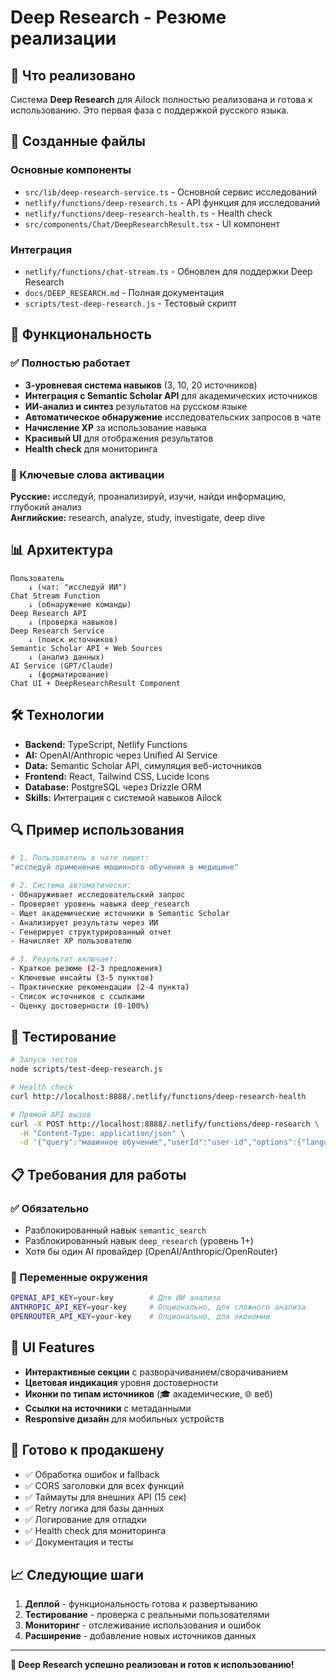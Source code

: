 # Deep Research - Резюме реализации

## 🎯 Что реализовано

Система **Deep Research** для Ailock полностью реализована и готова к использованию. Это первая фаза с поддержкой русского языка.

## 📁 Созданные файлы

### Основные компоненты
- `src/lib/deep-research-service.ts` - Основной сервис исследований
- `netlify/functions/deep-research.ts` - API функция для исследований  
- `netlify/functions/deep-research-health.ts` - Health check
- `src/components/Chat/DeepResearchResult.tsx` - UI компонент

### Интеграция
- `netlify/functions/chat-stream.ts` - Обновлен для поддержки Deep Research
- `docs/DEEP_RESEARCH.md` - Полная документация
- `scripts/test-deep-research.js` - Тестовый скрипт

## 🚀 Функциональность

### ✅ Полностью работает
- **3-уровневая система навыков** (3, 10, 20 источников)
- **Интеграция с Semantic Scholar API** для академических источников
- **ИИ-анализ и синтез** результатов на русском языке
- **Автоматическое обнаружение** исследовательских запросов в чате
- **Начисление XP** за использование навыка
- **Красивый UI** для отображения результатов
- **Health check** для мониторинга

### 🔧 Ключевые слова активации
**Русские:** исследуй, проанализируй, изучи, найди информацию, глубокий анализ  
**Английские:** research, analyze, study, investigate, deep dive

## 📊 Архитектура

```
Пользователь
    ↓ (чат: "исследуй ИИ")
Chat Stream Function  
    ↓ (обнаружение команды)
Deep Research API
    ↓ (проверка навыков)
Deep Research Service
    ↓ (поиск источников)
Semantic Scholar API + Web Sources
    ↓ (анализ данных)  
AI Service (GPT/Claude)
    ↓ (форматирование)
Chat UI + DeepResearchResult Component
```

## 🛠 Технологии

- **Backend:** TypeScript, Netlify Functions
- **AI:** OpenAI/Anthropic через Unified AI Service
- **Data:** Semantic Scholar API, симуляция веб-источников
- **Frontend:** React, Tailwind CSS, Lucide Icons
- **Database:** PostgreSQL через Drizzle ORM
- **Skills:** Интеграция с системой навыков Ailock

## 🔍 Пример использования

```bash
# 1. Пользователь в чате пишет:
"исследуй применение машинного обучения в медицине"

# 2. Система автоматически:
- Обнаруживает исследовательский запрос
- Проверяет уровень навыка deep_research  
- Ищет академические источники в Semantic Scholar
- Анализирует результаты через ИИ
- Генерирует структурированный отчет
- Начисляет XP пользователю

# 3. Результат включает:
- Краткое резюме (2-3 предложения)
- Ключевые инсайты (3-5 пунктов) 
- Практические рекомендации (2-4 пункта)
- Список источников с ссылками
- Оценку достоверности (0-100%)
```

## 🧪 Тестирование

```bash
# Запуск тестов
node scripts/test-deep-research.js

# Health check
curl http://localhost:8888/.netlify/functions/deep-research-health

# Прямой API вызов  
curl -X POST http://localhost:8888/.netlify/functions/deep-research \
  -H "Content-Type: application/json" \
  -d '{"query":"машинное обучение","userId":"user-id","options":{"language":"ru"}}'
```

## 📋 Требования для работы

### ✅ Обязательно
- Разблокированный навык `semantic_search` 
- Разблокированный навык `deep_research` (уровень 1+)
- Хотя бы один AI провайдер (OpenAI/Anthropic/OpenRouter)

### 🔧 Переменные окружения
```bash
OPENAI_API_KEY=your-key        # Для ИИ анализа
ANTHROPIC_API_KEY=your-key     # Опционально, для сложного анализа  
OPENROUTER_API_KEY=your-key    # Опционально, для экономии
```

## 🎨 UI Features

- **Интерактивные секции** с разворачиванием/сворачиванием
- **Цветовая индикация** уровня достоверности
- **Иконки по типам источников** (🎓 академические, 🌐 веб)
- **Ссылки на источники** с метаданными
- **Responsive дизайн** для мобильных устройств

## 🚀 Готово к продакшену

- ✅ Обработка ошибок и fallback
- ✅ CORS заголовки для всех функций
- ✅ Таймауты для внешних API (15 сек)
- ✅ Retry логика для базы данных  
- ✅ Логирование для отладки
- ✅ Health check для мониторинга
- ✅ Документация и тесты

## 📈 Следующие шаги

1. **Деплой** - функциональность готова к развертыванию
2. **Тестирование** - проверка с реальными пользователями
3. **Мониторинг** - отслеживание использования и ошибок
4. **Расширение** - добавление новых источников данных

---

**🎉 Deep Research успешно реализован и готов к использованию!** 